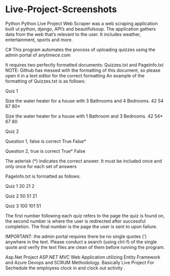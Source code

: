 # Live-Project-Screenshots
Python
Python Live Project
Web Scraper was a web scraping application built ul python, django, API’s and beautifulsoup. The application gathers data from the web that’s relevant to the user. It includes weather, entertainment, sports and more.

C#
This program automates the process of uploading quizzes using the admin portal of anytimece.com

It requires two perfectly formatted documents: Quizzes.txt and PageInfo.txt NOTE: Github has messed with the formatting of this document, so please open it in a text editor for the correct formatting An example of the formatting of Quizzes.txt is as follows:

Quiz 1

Size the water heater for a house with 3 Bathrooms and 4 Bedrooms. 42 54 67 80*

Size the water heater for a house with 1 Bathroom and 3 Bedrooms. 42 54* 67 80

Quiz 2

Question 1, false is correct True False*

Question 2, true is correct True* False

The asterisk (*) indicates the correct answer. It must be included once and only once for each set of answers

PageInfo.txt is formatted as follows:

Quiz 1 20 21 2

Quiz 2 50 51 21

Quiz 3 100 101 51

The first number following each quiz refers to the page the quiz is found on, the second number is where the user is redirected after successful completion. The final number is the page the user is sent to upon failure.

IMPORTANT: the admin portal requires there be no single quotes (') anywhere in the text. Please conduct a search (using ctrl-f) of the single quote and verify the text files are clean of them before running the program.

Asp.Net Project
ASP.NET MVC Web Application utilizing Entity Framework and Azure Devops and SCRUM Methodology. Basically Live Project For Sechedule the employess clock in and clock out activity .
